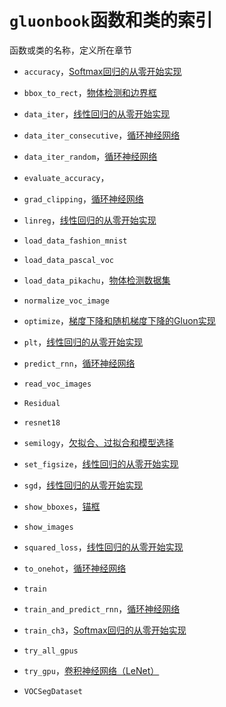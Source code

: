 # `gluonbook`函数和类的索引


函数或类的名称，定义所在章节


* `accuracy`，[Softmax回归的从零开始实现](../chapter_deep-learning-basics/softmax-regression-scratch.md)

* `bbox_to_rect`，[物体检测和边界框](../chapter_computer-vision/bounding-box.md)

* `data_iter`，[线性回归的从零开始实现](../chapter_deep-learning-basics/linear-regression-scratch.md)

* `data_iter_consecutive`，[循环神经网络](../chapter_recurrent-neural-networks/rnn.md)

* `data_iter_random`，[循环神经网络](../chapter_recurrent-neural-networks/rnn.md)

* `evaluate_accuracy`，

* `grad_clipping`，[循环神经网络](../chapter_recurrent-neural-networks/rnn.md)

* `linreg`，[线性回归的从零开始实现](../chapter_deep-learning-basics/linear-regression-scratch.md)

* `load_data_fashion_mnist`

* `load_data_pascal_voc`

* `load_data_pikachu`，[物体检测数据集](../chapter_computer-vision/object-detection-dataset.md)

* `normalize_voc_image`

* `optimize`，[梯度下降和随机梯度下降的Gluon实现](../chapter_optimization/gd-sgd-gluon.md)

* `plt`，[线性回归的从零开始实现](../chapter_deep-learning-basics/linear-regression-scratch.md)

* `predict_rnn`，[循环神经网络](../chapter_recurrent-neural-networks/rnn.md)

* `read_voc_images`

* `Residual`

* `resnet18`

* `semilogy`，[欠拟合、过拟合和模型选择](../chapter_deep-learning-basics/underfit-overfit.md)

* `set_figsize`，[线性回归的从零开始实现](../chapter_deep-learning-basics/linear-regression-scratch.md)

* `sgd`，[线性回归的从零开始实现](../chapter_deep-learning-basics/linear-regression-scratch.md)

* `show_bboxes`，[锚框](../chapter_computer-vision/anchor.md)

* `show_images`

* `squared_loss`，[线性回归的从零开始实现](../chapter_deep-learning-basics/linear-regression-scratch.md)

* `to_onehot`，[循环神经网络](../chapter_recurrent-neural-networks/rnn.md)

* `train`

* `train_and_predict_rnn`，[循环神经网络](../chapter_recurrent-neural-networks/rnn.md)

* `train_ch3`，[Softmax回归的从零开始实现](../chapter_deep-learning-basics/softmax-regression-scratch.md)

* `try_all_gpus`

* `try_gpu`，[卷积神经网络（LeNet）](../chapter_convolutional-neural-networks/lenet.md)

* `VOCSegDataset`
